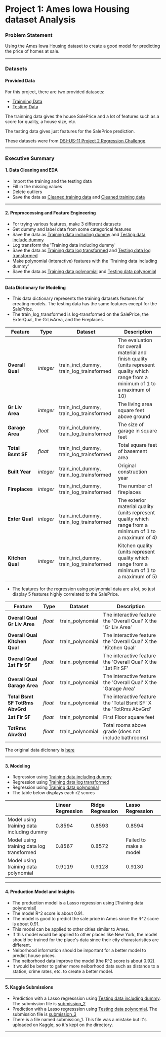 # Project 1: Ames Iowa Housing dataset Analysis

### Problem Statement

Using the Ames Iowa Housing dataset to create a good model for predicting the price of homes at sale.

---

### Datasets

#### Provided Data

For this project, there are two provided datasets:

- [Trainning Data](./datasets/train.csv)
- [Testing Data](./datasets/test.csv)

The trainning data gives the house SalePrice and a lot of features such as a score for quality, a house size, etc.

The testing data gives just features for the SalePrice prediction.

These datasets were from [DSI-US-11 Project 2 Regression Challenge](https://www.kaggle.com/c/dsi-us-11-project-2-regression-challenge/data).

---

### Executive Summary

#### 1. Data Cleaning and EDA
- Import the training and the testing data
- Fill in the missing values
- Delete outliers
- Save the data as [Cleaned training data](./datasets/train_cleaned_data.csv) and [Cleaned training data](./datasets/test_cleaned_data.csv)

---

#### 2. Preproccessing and Feature Engineering
- For trying various features, make 3 different datasets
- Get dummy and label data from some categorical features
- Save the data as [Training data including dummy](./datasets/train_incl_dummy.csv) and [Testing data include dummy](./datasets/test_cleaned_data.csv)
- Log transform the 'Training data including dummy'
- Save the data as [Training data log transformed](./datasets/train_log_transformed.csv) and [Testing data log transformed](./datasets/test_cleaned_data.csv)
- Make polynomial (interactive) features with the 'Training data including dummy'
- Save the data as [Training data polynomial](./datasets/train_polynomial.csv) and [Testing data polynomial](./datasets/test_polynomial.csv)

---

#### Data Dictionary for Modeling

- This data dictionary represents the training datasets features for creating models. The testing data has the same features except for the SalePrice.
- The train_log_transformed is log-transformed on the SalePrice, the ExterQual, the GrLivArea, and the Fireplaces.

|Feature|Type|Dataset|Description|
|---|---|---|---|
|**Overall Qual**|*integer*|train_incl_dummy, train_log_trainsformed|The evaluation for overall material and finish quality (units represent quality which range from a minimum of 1 to a maximum of 10) |
|**Gr Liv Area**|*integer*|train_incl_dummy, train_log_trainsformed|The living area square feet above ground | 
|**Garage Area**|*float*|train_incl_dummy, train_log_trainsformed|The size of garage in square feet|
|**Total Bsmt SF**|*float*|train_incl_dummy, train_log_trainsformed|Total square feet of basement area|
|**Built Year**|*integer*|train_incl_dummy, train_log_trainsformed|Original construction year|
|**Fireplaces**|*integer*|train_incl_dummy, train_log_trainsformed|The number of fireplaces| 
|**Exter Qual**|*integer*|train_incl_dummy, train_log_trainsformed|The exterior material quality (units represent quality which range from a minimum of 1 to a maximum of 4) |
|**Kitchen Qual**|*integer*|train_incl_dummy, train_log_trainsformed|Kitchen quality (units represent quality which range from a minimum of 1 to a maximum of 5)|


- The features for the regression using polynomial data are a lot, so just display 5 features highly correlated to the SalePrice.

|Feature|Type|Dataset|Description|
|---|---|---|---|
|**Overall Qual Gr Liv Area**|*float*|train_polynomial|The interactive feature the 'Overall Qual' X the 'Gr Liv Area'|
|**Overall Qual Kitchen Qual**|*float*|train_polynomial|The interactive feature the 'Overall Qual' X the 'Kitchen Qual'| 
|**Overall Qual 1st Flr SF**|*float*|train_polynomial|The interactive feature the 'Overall Qual' X the '1st Flr SF'|
|**Overall Qual Garage Area**|*float*|train_polynomial|The interactive feature the 'Overall Qual' X the 'Garage Area'|
|**Total Bsmt SF TotRms AbvGrd**|*float*|train_polynomial|The interactive feature the 'Total Bsmt SF' X the 'TotRms AbvGrd'|
|**1st Flr SF**|*float*|train_polynomial|First Floor square feet| 
|**TotRms AbvGrd**|*float*|train_polynomial|Total rooms above grade (does not include bathrooms)|

The original data dicionary is [here](https://www.kaggle.com/c/dsi-us-11-project-2-regression-challenge/data)

---

#### 3. Modeling
- Regression using [Training data including dummy](./datasets/train_incl_dummy.csv)
- Regression using [Training data log transformed](./datasets/train_log_transformed.csv)
- Regression using [Training data polynomial](./datasets/train_polynomial.csv)
- The table below displays each r2 scores

|  | Linear Regression | Ridge Regression | Lasso Regression |
|:---------|:---------|:---------|:---------|
| Model using training data including dummy | 0.8594 | 0.8593 | 0.8594 |
| Model using training data log transformed | 0.8567 | 0.8572 | Failed to make a model |
| Model using training data polynomial | 0.9119 | 0.9128 | 0.9130 |

---

#### 4. Production Model and Insights
- The production model is a Lasso regression using [Training data polynomial]
- The model R^2 score is about 0.91.
- The model is good to predict the sale price in Ames since the R^2 score is about 0.91.
- This model can be applied to other cities similar to Ames.
- If this model would be applied to other places like New York, the model should be trained for the place's data since their city charastaristics are different.
- Neiborhood information should be important for a better model to predict house prices.
- The neiborhood data improve the model (the R^2 score is about 0.92).
- It would be better to gather more neiborhood data such as distance to a station, crime rates, etc. to create a better model.

---

#### 5. Kaggle Submissions
- Prediction with a Lasso regresssion using [Testing data including dummy](./datasets/test_incl_dummy.csv). The submission file is [submission_2](./submissions/submission_2.csv)
- Prediction with a Lasso regresssion using [Testing data polynomial](./datasets/test_polynomial.csv). The submission file is [submission_3](./submissions/submission_3.csv)
- There is a file named submission_1. This file was a mistake but it's uploaded on Kaggle, so it's kept on the directory. 
---
